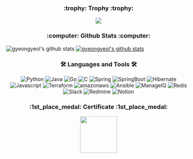 <h3 align="center">:trophy: Trophy :trophy:</h3>


<p align="center">
  <img alig src="https://github-profile-trophy.vercel.app/?username=gyeongyeol-choi&column=7&margin-w=15&margin-h=15" />
</p>

<h3 align="center">:computer: Github Stats :computer:</h3>

![gyeongyeol's github stats](https://github-readme-stats.vercel.app/api?username=gyeongyeol-choi&show_icons=true)
[![gyeongyeol's github stats](https://github-readme-stats.vercel.app/api/top-langs/?username=gyeongyeol-choi&show_icons=true&hide_border=true&title_color=004386&icon_color=004386&layout=compact&hide=javascript)](https://github.com/gyeongyeol-choi)

<h3 align="center">🛠 Languages and Tools 🛠</h3>

<p align="center">
  <img alt="Python" src ="https://img.shields.io/badge/Python-3776AB.svg?&style=for-the-badge&logo=Python&logoColor=white"/>
  <img alt="Java" src ="https://img.shields.io/badge/Java-007396.svg?&style=for-the-badge&logo=Java&logoColor=white"/>
  <img alt="Go" src ="https://img.shields.io/badge/Go-00ADD8.svg?&style=for-the-badge&logo=Go&logoColor=white"/>
  <img alt="C" src ="https://img.shields.io/badge/C-A8B9CC.svg?&style=for-the-badge&logo=C&logoColor=white"/>
  <img alt="Spring" src ="https://img.shields.io/badge/Spring-6DB33F.svg?&style=for-the-badge&logo=Spring&logoColor=white"/>
  <img alt="SpringBoot" src ="https://img.shields.io/badge/SpringBoot-6DB33F.svg?&style=for-the-badge&logo=SpringBoot&logoColor=white"/>
  <img alt="Hibernate" src ="https://img.shields.io/badge/Hibernate-59666C.svg?&style=for-the-badge&logo=Hibernate&logoColor=white"/>
  <img alt="Javascript" src ="https://img.shields.io/badge/Javascript-F7DF1E.svg?&style=for-the-badge&logo=Javascript&logoColor=white"/>
  <img alt="Terraform" src ="https://img.shields.io/badge/Terraform-7B42BC.svg?&style=for-the-badge&logo=Terraform&logoColor=white"/>
  <img alt="amazonaws" src ="https://img.shields.io/badge/aws-232F3E.svg?&style=for-the-badge&logo=amazonaws&logoColor=white"/>
  <img alt="Ansible" src ="https://img.shields.io/badge/Ansible-EE0000.svg?&style=for-the-badge&logo=Ansible&logoColor=white"/>
  <img alt="ManageIQ" src ="https://img.shields.io/badge/ManageIQ-EF2929.svg?&style=for-the-badge&logo=ManageIQ&logoColor=white"/>
  <img alt="Redis" src ="https://img.shields.io/badge/Redis-DC382D.svg?&style=for-the-badge&logo=Redis&logoColor=white"/>
  <img alt="Slack" src ="https://img.shields.io/badge/Slack-3E4348.svg?&style=for-the-badge&logo=Slack&logoColor=white"/>
  <img alt="Redmine" src ="https://img.shields.io/badge/Redmine-B32024.svg?&style=for-the-badge&logo=Redmine&logoColor=white"/>
  <img alt="Notion" src ="https://img.shields.io/badge/Redis-DC382D.svg?&style=for-the-badge&logo=Redis&logoColor=white"/>
 </p>

<h3 align="center">:1st_place_medal: Certificate :1st_place_medal:</h3>
<p align="center">
<a href="https://www.credly.com/badges/300e6185-6f5b-4105-96f7-062169a19056/public_url">
<img
src="https://images.credly.com/images/8b8ed108-e77d-4396-ac59-2504583b9d54/cka_from_cncfsite__281_29.png"
style="height : 100px; margin-left : 10px; margin-right : 10px;"/>
</a>
</p>

